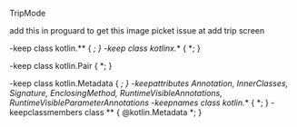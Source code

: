 TripMode

add this in proguard to get this image picket issue at add trip screen

-keep class kotlin.** { *; }
-keep class kotlinx.** { *; }

-keep class kotlin.Pair { *; }

-keep class kotlin.Metadata { *; }
-keepattributes *Annotation*, InnerClasses, Signature, EnclosingMethod, RuntimeVisibleAnnotations, RuntimeVisibleParameterAnnotations
-keepnames class kotlin.** { *; }
-keepclassmembers class ** {
    @kotlin.Metadata *;
}